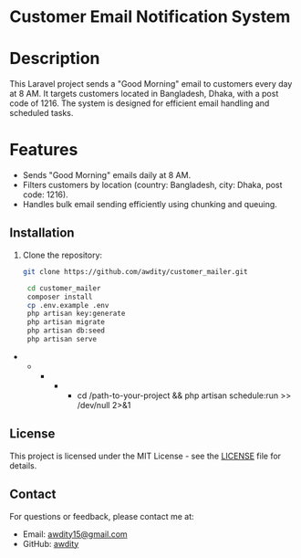 # Customer Email Notification System

# Description
This Laravel project sends a "Good Morning" email to customers every day at 8 AM. It targets customers located in Bangladesh, Dhaka, with a post code of 1216. The system is designed for efficient email handling and scheduled tasks.

# Features
- Sends "Good Morning" emails daily at 8 AM.
- Filters customers by location (country: Bangladesh, city: Dhaka, post code: 1216).
- Handles bulk email sending efficiently using chunking and queuing.

## Installation

1. Clone the repository:
   ```bash
   git clone https://github.com/awdity/customer_mailer.git

    cd customer_mailer
    composer install
    cp .env.example .env
    php artisan key:generate
    php artisan migrate
    php artisan db:seed
    php artisan serve
* * * * * cd /path-to-your-project && php artisan schedule:run >> /dev/null 2>&1
## License
This project is licensed under the MIT License - see the [LICENSE](LICENSE) file for details.

## Contact
For questions or feedback, please contact me at:
- Email: awdity15@gmail.com
- GitHub: [awdity](https://github.com/awdity)






